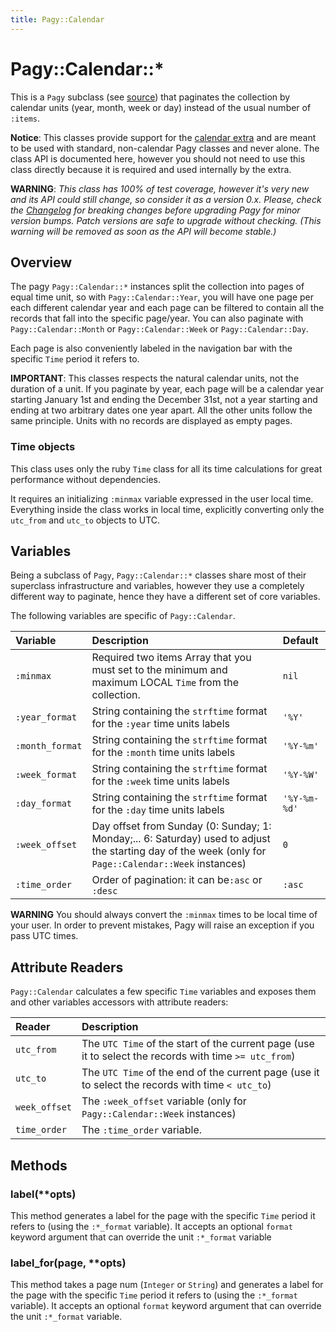 ```yaml
---
title: Pagy::Calendar
---
```

# Pagy::Calendar::*

This is a `Pagy` subclass (see [source](https://github.com/ddnexus/pagy/blob/master/lib/pagy/calendar.rb)) that paginates the collection by calendar units (year, month, week or day) instead of the usual number of `:items`. 

**Notice**: This classes provide support for the [calendar extra](../extras/calendar.md) and are meant to be used with standard, non-calendar Pagy classes and never alone. The class API is documented here, however you should not need to use this class directly because it is required and used internally by the extra.

**WARNING**: _This class has 100% of test coverage, however it's very new and its API could still change, so consider it as a version 0.x. Please, check the [Changelog](https://github.com/ddnexus/pagy/blob/master/CHANGELOG.md) for breaking changes before upgrading Pagy for minor version bumps. Patch versions are safe to upgrade without checking. (This warning will be removed as soon as the API will become stable.)_

## Overview

The pagy `Pagy::Calendar::*` instances split the collection into pages of equal time unit, so with `Pagy::Calendar::Year`, you will have one page per each different calendar year and each page can be filtered to contain all the records that fall into the specific page/year. You can also paginate with `Pagy::Calendar::Month` or `Pagy::Calendar::Week` or `Pagy::Calendar::Day`. 

Each page is also conveniently labeled in the navigation bar with the specific `Time` period it refers to.

**IMPORTANT**: This classes respects the natural calendar units, not the duration of a unit. If you paginate by year, each page will be a calendar year starting January 1st and ending the December 31st, not a year starting and ending at two arbitrary dates one year apart. All the other units follow the same principle. Units with no records are displayed as empty pages.
  
### Time objects

This class uses only the ruby `Time` class for all its time calculations for great performance without dependencies. 
              
It requires an initializing `:minmax` variable expressed in the user local time. Everything inside the class works in local time, explicitly converting only the `utc_from` and `utc_to` objects to UTC.

## Variables

Being a subclass of `Pagy`, `Pagy::Calendar::*` classes share most of their superclass infrastructure and variables, however they use a completely different way to paginate, hence they have a different set of core variables.

The following variables are specific of `Pagy::Calendar`.

| Variable        | Description                                                                                                                                           | Default      |
|:----------------|:------------------------------------------------------------------------------------------------------------------------------------------------------|:-------------|
| `:minmax`       | Required two items Array that you must set to the minimum and maximum LOCAL `Time` from the collection.                                               | `nil`        |
| `:year_format`  | String containing the `strftime` format for the `:year` time units labels                                                                             | `'%Y'`       |
| `:month_format` | String containing the `strftime` format for the `:month` time units labels                                                                            | `'%Y-%m'`    |
| `:week_format`  | String containing the `strftime` format for the `:week` time units labels                                                                             | `'%Y-%W'`    |
| `:day_format`   | String containing the `strftime` format for the `:day` time units labels                                                                              | `'%Y-%m-%d'` |
| `:week_offset`  | Day offset from Sunday (0: Sunday; 1: Monday;... 6: Saturday) used to adjust the starting day of the week (only for `Page::Calendar::Week` instances) | `0`          |
| `:time_order`   | Order of pagination: it can be`:asc` or `:desc`                                                                                                       | `:asc`       |

**WARNING** You should always convert the `:minmax` times to be local time of your user. In order to prevent mistakes, Pagy will raise an exception if you pass UTC times.

## Attribute Readers

`Pagy::Calendar` calculates a few specific `Time` variables and exposes them and other variables accessors with attribute readers:

| Reader        | Description                                                                                            |
|:--------------|:-------------------------------------------------------------------------------------------------------|
| `utc_from`    | The `UTC Time` of the start of the current page (use it to select the records with time `>= utc_from`) |
| `utc_to`      | The `UTC Time` of the end of the current page (use it to select the records with time `< utc_to`)      |
| `week_offset` | The `:week_offset` variable (only for `Pagy::Calendar::Week` instances)                                |
| `time_order`  | The `:time_order` variable.                                                                            |

## Methods

### label(**opts)

This method generates a label for the page with the specific `Time` period it refers to (using the `:*_format` variable). It accepts an optional `format` keyword argument that can override the unit `:*_format` variable

### label_for(page, **opts)

This method takes a  <!-- items pagination -->
 page num (`Integer` or `String`) and generates a label for the page with the specific `Time` period it refers to (using the `:*_format` variable). It accepts an optional `format` keyword argument that can override the unit `:*_format` variable.
